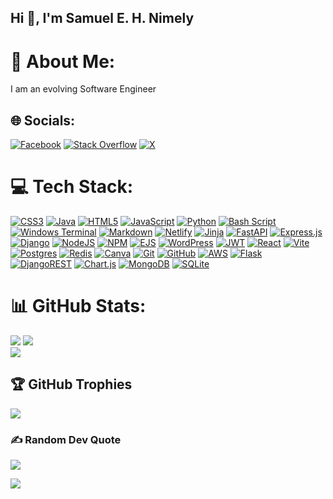 ## Hi 👋, I'm Samuel E. H. Nimely

<!--
**nimely111/nimely111** is a ✨ _special_ ✨ repository because its `README.md` (this file) appears on your GitHub profile.

Here are some ideas to get you started:

- 🔭 I’m currently working on ...
- 🌱 I’m currently learning ...
- 👯 I’m looking to collaborate on ...
- 🤔 I’m looking for help with ...
- 💬 Ask me about ...
- 📫 How to reach me: ...
- 😄 Pronouns: ...
- ⚡ Fun fact: ...

-->
# 💫 About Me:
I am an evolving Software Engineer<br>


## 🌐 Socials:
[![Facebook](https://img.shields.io/badge/Facebook-%231877F2.svg?logo=Facebook&logoColor=white)](https://facebook.com/samuel.ehnimely) [![Stack Overflow](https://img.shields.io/badge/-Stackoverflow-FE7A16?logo=stack-overflow&logoColor=white)](https://stackoverflow.com/users/15742535) [![X](https://img.shields.io/badge/X-black.svg?logo=X&logoColor=white)](https://x.com/nimelythegreat) 

# 💻 Tech Stack:
[![CSS3](https://img.shields.io/badge/--%231572B6.svg?style=for-the-badge&logo=css3&logoColor=white)](#) 
[![Java](https://img.shields.io/badge/--%23ED8B00.svg?style=for-the-badge&logo=openjdk&logoColor=white)](#) 
[![HTML5](https://img.shields.io/badge/--%23E34F26.svg?style=for-the-badge&logo=html5&logoColor=white)](#) 
[![JavaScript](https://img.shields.io/badge/--%23323330.svg?style=for-the-badge&logo=javascript&logoColor=%23F7DF1E)](#) 
[![Python](https://img.shields.io/badge/-3670A0?style=for-the-badge&logo=python&logoColor=ffdd54)](#) 
[![Bash Script](https://img.shields.io/badge/--%23121011.svg?style=for-the-badge&logo=gnu-bash&logoColor=white)](#) 
[![Windows Terminal](https://img.shields.io/badge/--%234D4D4D.svg?style=for-the-badge&logo=windows-terminal&logoColor=white)](#) 
[![Markdown](https://img.shields.io/badge/--%23000000.svg?style=for-the-badge&logo=markdown&logoColor=white)](#) 
[![Netlify](https://img.shields.io/badge/--%23000000.svg?style=for-the-badge&logo=netlify&logoColor=#00C7B7)](#) 
[![Jinja](https://img.shields.io/badge/-white.svg?style=for-the-badge&logo=jinja&logoColor=black)](#) 
[![FastAPI](https://img.shields.io/badge/-005571?style=for-the-badge&logo=fastapi)](#) 
[![Express.js](https://img.shields.io/badge/--%23404d59.svg?style=for-the-badge&logo=express&logoColor=%2361DAFB)](#) 
[![Django](https://img.shields.io/badge/--%23092E20.svg?style=for-the-badge&logo=django&logoColor=white)](#) 
[![NodeJS](https://img.shields.io/badge/-6DA55F?style=for-the-badge&logo=node.js&logoColor=white)](#) 
[![NPM](https://img.shields.io/badge/-NPM-%23CB3837.svg?style=for-the-badge&logo=npm&logoColor=white)](#) 
[![EJS](https://img.shields.io/badge/-ejs-%23B4CA65.svg?style=for-the-badge&logo=ejs&logoColor=black)](#) 
[![WordPress](https://img.shields.io/badge/-WordPress-%23117AC9.svg?style=for-the-badge&logo=WordPress&logoColor=white)](#) 
[![JWT](https://img.shields.io/badge/-JWT-black?style=for-the-badge&logo=JSON%20web%20tokens)](#) 
[![React](https://img.shields.io/badge/-react-%2320232a.svg?style=for-the-badge&logo=react&logoColor=%2361DAFB)](#) 
[![Vite](https://img.shields.io/badge/-vite-%23646CFF.svg?style=for-the-badge&logo=vite&logoColor=white)](#) 
[![Postgres](https://img.shields.io/badge/-postgres-%23316192.svg?style=for-the-badge&logo=postgresql&logoColor=white)](#) 
[![Redis](https://img.shields.io/badge/-redis-%23DD0031.svg?style=for-the-badge&logo=redis&logoColor=white)](#) 
[![Canva](https://img.shields.io/badge/-Canva-%2300C4CC.svg?style=for-the-badge&logo=Canva&logoColor=white)](#) 
[![Git](https://img.shields.io/badge/-git-%23F05033.svg?style=for-the-badge&logo=git&logoColor=white)](#) 
[![GitHub](https://img.shields.io/badge/-github-%23121011.svg?style=for-the-badge&logo=github&logoColor=white)](#) 
[![AWS](https://img.shields.io/badge/-AWS-%23FF9900.svg?style=for-the-badge&logo=amazon-aws&logoColor=white)](#) 
[![Flask](https://img.shields.io/badge/-flask-%23000.svg?style=for-the-badge&logo=flask&logoColor=white)](#) 
[![DjangoREST](https://img.shields.io/badge/-DJANGO-REST-ff1709?style=for-the-badge&logo=django&logoColor=white&color=ff1709&labelColor=gray)](#) 
[![Chart.js](https://img.shields.io/badge/-chart.js-F5788D.svg?style=for-the-badge&logo=chart.js&logoColor=white)](#) 
[![MongoDB](https://img.shields.io/badge/-MongoDB-%234ea94b.svg?style=for-the-badge&logo=mongodb&logoColor=white)](#) 
[![SQLite](https://img.shields.io/badge/-sqlite-%2307405e.svg?style=for-the-badge&logo=sqlite&logoColor=white)](#) 

# 📊 GitHub Stats:
![](https://github-readme-stats.vercel.app/api?username=nimely111&theme=transparent&hide_border=false&include_all_commits=false&count_private=true)
![](https://github-readme-stats.vercel.app/api/top-langs/?username=nimely111&theme=transparent&hide_border=false&include_all_commits=false&count_private=true&layout=compact)<br/>
![](https://github-readme-streak-stats.herokuapp.com/?user=nimely111&theme=transparent&hide_border=false)<br/>


## 🏆 GitHub Trophies
![](https://github-profile-trophy.vercel.app/?username=nimely111&theme=radical&no-frame=false&no-bg=false&margin-w=4)

### ✍️ Random Dev Quote
![](https://quotes-github-readme.vercel.app/api?type=horizontal&theme=radical)

[![](https://visitcount.itsvg.in/api?id=nimely111&icon=0&color=0)](https://visitcount.itsvg.in)

<!-- Proudly created with GPRM ( https://gprm.itsvg.in ) -->
